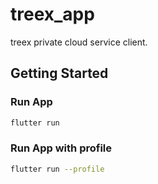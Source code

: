 # treex_app

treex private cloud service client.

## Getting Started

### Run App
```bash
flutter run
```
### Run App with profile
```bash
flutter run --profile
```

